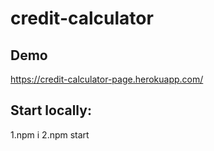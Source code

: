 
# credit-calculator

## Demo 
https://credit-calculator-page.herokuapp.com/

## Start locally:

1.npm i 
2.npm start


